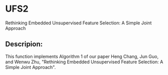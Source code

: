 # UFS2
Rethinking Embedded Unsupervised Feature Selection: A Simple Joint Approach

## Descripion: 
This function implements Algorithm 1 of our paper
Heng Chang, Jun Guo, and Wenwu Zhu, 
"Rethinking Embedded Unsupervised Feature Selection: A Simple Joint Approach".


